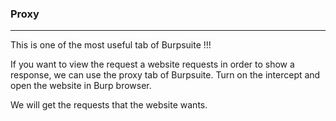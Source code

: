 ### Proxy

---

This is one of the most useful tab of Burpsuite !!!

If you want to view the request a website requests in order to show a response, we can use the proxy tab of Burpsuite. 
Turn on the intercept and open the website in Burp browser. 

We will get the requests that the website wants.
